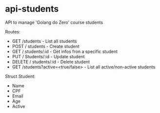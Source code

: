 # api-students
API to manage 'Golang do Zero' course students

Routes:
- GET /students - List all students
- POST / students - Create student
- GET / students/:id - Get infos fron a specific student
- PUT / Students/:id - Update student
- DELETE / students/:id - Delete student 
- GET /students?active=<true/false> - List all active/non-active students

Struct Student:
- Name
- CPF
- Email
- Age
- Active